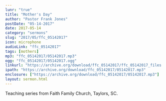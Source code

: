 ```yaml
---
lunr: "true"
title: "Mother's Day"
author: "Pastor Frank Jones"
postDate: "05-14-2017"
date: 2017-05-14
category: "sermons"
slug: "2017/05/ffc_05142017"
icon: microphone
audioLink: "ffc_05142017"
tags: [mothers]
mp3: "ffc_05142017/05142017.mp3"
ogg: "ffc_05142017/05142017.ogg"
linkurl: "https://archive.org/download/ffc_05142017/ffc_05142017_files.xml"
ipath: "https://archive.org/download/ffc_05142017/05142017.mp3"
enclosure: ["https://archive.org/download/ffc_05142017/05142017.mp3"]
layout: sermon.html
---
```


Teaching series from Faith Family Church, Taylors, SC.
